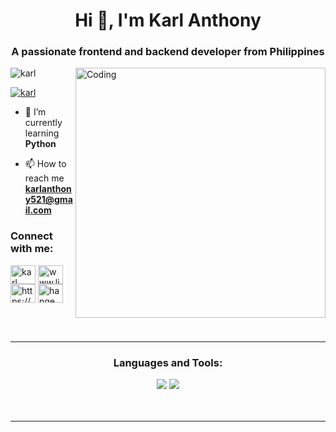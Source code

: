 <h1 align="center">Hi 🙌, I'm Karl Anthony</h1>
<h3 align="center">A passionate frontend and backend developer from Philippines</h3>
<img align="right" alt="Coding" width="400" src="https://raw.githubusercontent.com/anikakash/anikakash/main/assets/focus-animation.gif?raw=true">

<p align="left"> <img src="https://komarev.com/ghpvc/?username=karl&label=Profile%20views&color=0e75b6&style=flat" alt="karl" /> </p>

<p align="left"> <a href="https://twitter.com/karl" target="blank"><img src="https://img.shields.io/twitter/follow/karl?logo=twitter&style=for-the-badge" alt="karl" /></a> </p>

- 🌱 I’m currently learning **Python**

- 📫 How to reach me **karlanthony521@gmail.com**

<h3 align="left">Connect with me:</h3>
<p align="left">
<a href="https://twitter.com/karl" target="blank"><img align="center" src="https://raw.githubusercontent.com/rahuldkjain/github-profile-readme-generator/master/src/images/icons/Social/twitter.svg" alt="karl" height="30" width="40" /></a>
<a href="https://linkedin.com/in/www.linkedin.com/in/karl-anthony-dela-cruz-1775892a3" target="blank"><img align="center" src="https://raw.githubusercontent.com/rahuldkjain/github-profile-readme-generator/master/src/images/icons/Social/linked-in-alt.svg" alt="www.linkedin.com/in/karl-anthony-dela-cruz-1775892a3" height="30" width="40" /></a>
<a href="https://instagram.com/https://www.instagram.com/karlotaxn/" target="blank"><img align="center" src="https://raw.githubusercontent.com/rahuldkjain/github-profile-readme-generator/master/src/images/icons/Social/instagram.svg" alt="https://www.instagram.com/karlotaxn/" height="30" width="40" /></a>
<a href="https://discord.gg/hange_." target="blank"><img align="center" src="https://raw.githubusercontent.com/rahuldkjain/github-profile-readme-generator/master/src/images/icons/Social/discord.svg" alt="hange_." height="30" width="40" /></a>
</p>

<br>
<br>
<hr>
<h3 align="center">Languages and Tools:</h3>
<div align="center">
    <img src="https://skillicons.dev/icons?i=react,bootstrap,mui,html,css,vscode,github,figma,tailwind,git" />
    <img src="https://skillicons.dev/icons?i=nodejs,python,mysql,flask" /><br>
</div>

<br>
<br>
<hr>

